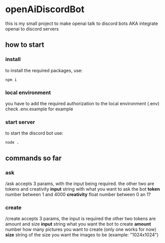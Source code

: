 # openAiDiscordBot

this is my small project to make openai talk to discord bots AKA integrate openai to discord servers

## how to start

### install
to install the required packages, use:
```
npm i
```
### local environment 
you have to add the required authorization to the local environment (.env)
check .env.example for example

### start server
to start the discord bot use:
```
node .
```

## commands so far

### ask

/ask accepts 3 params, with the input being required.
the other two are tokens and creativity
**input** string with what you want to ask the bot
**token** number between 1 and 4000
**creativity** float number between 0 an 1?

### create

/create accepts 3 params, the input is required
the other two tokens are amount and size
**input** string what you want the bot to create
**amount** number how many pictures you want to create (only one works for now)
**size** string of the size you want the images to be (example: "1024x1024")
